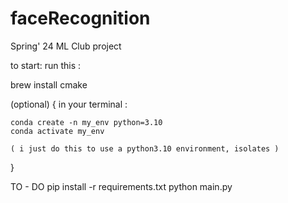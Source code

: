# faceRecognition
Spring' 24 ML Club project 


to start: 
run this : 

brew install cmake 


(optional) {
    in your terminal :
    
    conda create -n my_env python=3.10
    conda activate my_env

    ( i just do this to use a python3.10 environment, isolates )
}

TO - DO 
    pip install -r requirements.txt
    python main.py 
    
